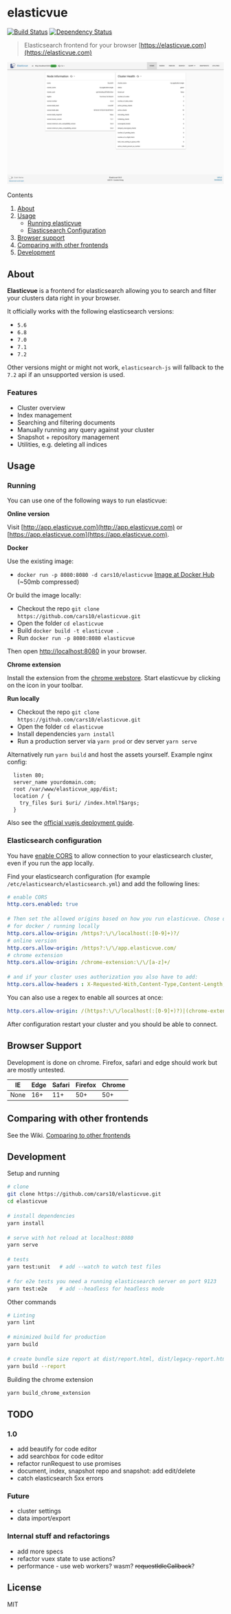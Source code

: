 # elasticvue

[![Build Status](https://travis-ci.org/cars10/elasticvue.svg?branch=develop)](https://travis-ci.org/cars10/elasticvue)
[![Dependency Status](https://david-dm.org/cars10/elasticvue.svg)](https://david-dm.org/cars10/elasticvue)

> Elasticsearch frontend for your browser [https://elasticvue.com](https://elasticvue.com)

![Screenshot](screenshot.jpg)

Contents

1. [About](#about)
2. [Usage](#usage)
    * [Running elasticvue](#running)
    * [Elasticsearch Configuration](#elasticsearch-configuration)
3. [Browser support](#browser-support)
4. [Comparing with other frontends](#comparing-with-other-frontends)
5. [Development](#development)


## About

**Elasticvue** is a frontend for elasticsearch allowing you to search and filter your clusters data right in your browser.

It officially works with the following elasticsearch versions:

* `5.6`
* `6.8`
* `7.0`
* `7.1`
* `7.2`

Other versions might or might not work, `elasticsearch-js` will fallback to the `7.2` api if an unsupported version is used.


### Features

* Cluster overview
* Index management
* Searching and filtering documents
* Manually running any query against your cluster
* Snapshot + repository management
* Utilities, e.g. deleting all indices

## Usage

### Running

You can use one of the following ways to run elasticvue:

**Online version**

Visit [http://app.elasticvue.com](http://app.elasticvue.com) or [https://app.elasticvue.com](https://app.elasticvue.com).

**Docker**

Use the existing image:

* `docker run -p 8080:8080 -d cars10/elasticvue` [Image at Docker Hub](https://hub.docker.com/r/cars10/elasticvue) (~50mb compressed)

Or build the image locally:

* Checkout the repo `git clone https://github.com/cars10/elasticvue.git`
* Open the folder `cd elasticvue`
* Build `docker build -t elasticvue .`
* Run `docker run -p 8080:8080 elasticvue`

Then open [http://localhost:8080](http://localhost:8080) in your browser.

**Chrome extension**

Install the extension from the [chrome webstore](https://chrome.google.com/webstore/detail/elasticvue/hkedbapjpblbodpgbajblpnlpenaebaa). Start elasticvue by clicking on the icon in your toolbar.

**Run locally**

* Checkout the repo `git clone https://github.com/cars10/elasticvue.git`
* Open the folder `cd elasticvue`
* Install dependencies `yarn install`
* Run a production server via `yarn prod` or dev server `yarn serve`

Alternatively run `yarn build` and host the assets yourself. Example nginx config:

```
  listen 80;
  server_name yourdomain.com;
  root /var/www/elasticvue_app/dist;
  location / {
    try_files $uri $uri/ /index.html?$args;
  }
``` 

Also see the [official vuejs deployment guide](https://cli.vuejs.org/guide/deployment.html#docker-nginx).


### Elasticsearch configuration
You have [enable CORS](https://www.elastic.co/guide/en/elasticsearch/reference/current/modules-http.html) to allow connection to your elasticsearch cluster, even if you run the app locally.

Find your elasticsearch configuration (for example `/etc/elasticsearch/elasticsearch.yml`) and add the following lines:

```yaml
# enable CORS
http.cors.enabled: true

# Then set the allowed origins based on how you run elasticvue. Chose only one:
# for docker / running locally
http.cors.allow-origin: /https?:\/\/localhost(:[0-9]+)?/
# online version
http.cors.allow-origin: /https?:\/\/app.elasticvue.com/
# chrome extension
http.cors.allow-origin: /chrome-extension:\/\/[a-z]+/

# and if your cluster uses authorization you also have to add:
http.cors.allow-headers : X-Requested-With,Content-Type,Content-Length,Authorization
```

You can also use a regex to enable all sources at once:
```yaml
http.cors.allow-origin: /(https?:\/\/localhost(:[0-9]+)?)|(chrome-extension:\/\/[a-z]+)|(https?:\/\/app.elasticvue.com)/
```

After configuration restart your cluster and you should be able to connect.


## Browser Support

Development is done on chrome. Firefox, safari and edge should work but are mostly untested.

| IE | Edge | Safari | Firefox | Chrome |
|----|------|--------|---------|--------|
| None | 16+ | 11+ | 50+ | 50+ |

## Comparing with other frontends

See the Wiki. [Comparing to other frontends](https://github.com/cars10/elasticvue/wiki/Comparing-to-other-frontends)

## Development

Setup and running

```bash
# clone
git clone https://github.com/cars10/elasticvue.git
cd elasticvue

# install dependencies
yarn install

# serve with hot reload at localhost:8080
yarn serve

# tests
yarn test:unit   # add --watch to watch test files

# for e2e tests you need a running elasticsearch server on port 9123
yarn test:e2e    # add --headless for headless mode
```

Other commands

```bash
# Linting
yarn lint

# minimized build for production
yarn build

# create bundle size report at dist/report.html, dist/legacy-report.html
yarn build --report
```

Building the chrome extension

```bash
yarn build_chrome_extension 
```

## TODO

### 1.0

* add beautify for code editor
* add searchbox for code editor
* refactor runRequest to use promises
* document, index, snapshot repo and snapshot: add edit/delete
* catch elasticsearch 5xx errors

### Future

* cluster settings
* data import/export

### Internal stuff and refactorings

* add more specs
* refactor vuex state to use actions?
* performance - use web workers? wasm? ~~requestIdleCallback~~?

## License

MIT
